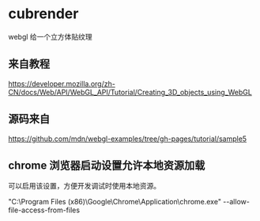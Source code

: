 # cubrender
webgl 给一个立方体贴纹理
## 来自教程 
https://developer.mozilla.org/zh-CN/docs/Web/API/WebGL_API/Tutorial/Creating_3D_objects_using_WebGL

## 源码来自
https://github.com/mdn/webgl-examples/tree/gh-pages/tutorial/sample5

## chrome 浏览器启动设置允许本地资源加载
可以启用该设置，方便开发调试时使用本地资源。

"C:\Program Files (x86)\Google\Chrome\Application\chrome.exe" --allow-file-access-from-files